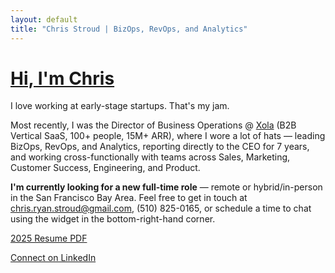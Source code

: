 ```yaml
---
layout: default
title: "Chris Stroud | BizOps, RevOps, and Analytics"
---
```


# [Hi, I'm Chris](https://christroud.me)

I love working at early-stage startups. That's my jam.

Most recently, I was the Director of Business Operations @ [Xola](https://www.xola.com) (B2B Vertical SaaS, 100+ people, 15M+ ARR), where I wore a lot of hats — leading BizOps, RevOps, and Analytics, reporting directly to the CEO for 7 years, and working cross-functionally with teams across Sales, Marketing, Customer Success, Engineering, and Product. 

**I'm currently looking for a new full-time role** — remote or hybrid/in-person in the San Francisco Bay Area. Feel free to get in touch at chris.ryan.stroud@gmail.com, (510) 825-0165, or schedule a time to chat using the widget in the bottom-right-hand corner. 


[2025 Resume PDF](./Chris_Stroud_Resume.pdf)

[Connect on LinkedIn](https://www.linkedin.com/in/chrisstroud)


 